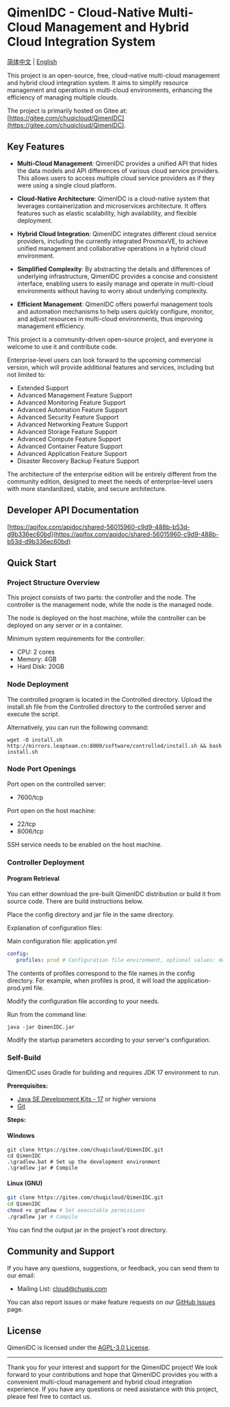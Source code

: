 # QimenIDC - Cloud-Native Multi-Cloud Management and Hybrid Cloud Integration System

[简体中文](./README.md) | [English](./README.en.md)

This project is an open-source, free, cloud-native multi-cloud management and hybrid cloud integration system. It aims to simplify resource management and operations in multi-cloud environments, enhancing the efficiency of managing multiple clouds.

The project is primarily hosted on Gitee at: [https://gitee.com/chuqicloud/QimenIDC](https://gitee.com/chuqicloud/QimenIDC).

## Key Features

- **Multi-Cloud Management**: QimenIDC provides a unified API that hides the data models and API differences of various cloud service providers. This allows users to access multiple cloud service providers as if they were using a single cloud platform.

- **Cloud-Native Architecture**: QimenIDC is a cloud-native system that leverages containerization and microservices architecture. It offers features such as elastic scalability, high availability, and flexible deployment.

- **Hybrid Cloud Integration**: QimenIDC integrates different cloud service providers, including the currently integrated ProxmoxVE, to achieve unified management and collaborative operations in a hybrid cloud environment.

- **Simplified Complexity**: By abstracting the details and differences of underlying infrastructure, QimenIDC provides a concise and consistent interface, enabling users to easily manage and operate in multi-cloud environments without having to worry about underlying complexity.

- **Efficient Management**: QimenIDC offers powerful management tools and automation mechanisms to help users quickly configure, monitor, and adjust resources in multi-cloud environments, thus improving management efficiency.

This project is a community-driven open-source project, and everyone is welcome to use it and contribute code.

Enterprise-level users can look forward to the upcoming commercial version, which will provide additional features and services, including but not limited to:

- Extended Support
- Advanced Management Feature Support
- Advanced Monitoring Feature Support
- Advanced Automation Feature Support
- Advanced Security Feature Support
- Advanced Networking Feature Support
- Advanced Storage Feature Support
- Advanced Compute Feature Support
- Advanced Container Feature Support
- Advanced Application Feature Support
- Disaster Recovery Backup Feature Support

The architecture of the enterprise edition will be entirely different from the community edition, designed to meet the needs of enterprise-level users with more standardized, stable, and secure architecture.

## Developer API Documentation

[https://apifox.com/apidoc/shared-56015960-c9d9-488b-b53d-d9b336ec60bd](https://apifox.com/apidoc/shared-56015960-c9d9-488b-b53d-d9b336ec60bd)

## Quick Start

### Project Structure Overview

This project consists of two parts: the controller and the node. The controller is the management node, while the node is the managed node.

The node is deployed on the host machine, while the controller can be deployed on any server or in a container.

Minimum system requirements for the controller:

- CPU: 2 cores
- Memory: 4GB
- Hard Disk: 20GB

### Node Deployment

The controlled program is located in the Controlled directory. Upload the install.sh file from the Controlled directory to the controlled server and execute the script.

Alternatively, you can run the following command:

```shell
wget -O install.sh http://mirrors.leapteam.cn:8000/software/controlled/install.sh && bash install.sh
```

### Node Port Openings

Port open on the controlled server:

- 7600/tcp

Port open on the host machine:

- 22/tcp
- 8006/tcp

SSH service needs to be enabled on the host machine.

### Controller Deployment

#### Program Retrieval

You can either download the pre-built QimenIDC distribution or build it from source code. There are build instructions below.

Place the config directory and jar file in the same directory.

Explanation of configuration files:

Main configuration file: application.yml

```yaml
config:
   profiles: prod # Configuration file environment, optional values: dev, prod, test
```

The contents of profiles correspond to the file names in the config directory. For example, when profiles is prod, it will load the application-prod.yml file.

Modify the configuration file according to your needs.

Run from the command line:

```shell
java -jar QimenIDC.jar
```

Modify the startup parameters according to your server's configuration.

### Self-Build

QimenIDC uses Gradle for building and requires JDK 17 environment to run.

**Prerequisites:**

- [Java SE Development Kits - 17](https://www.oracle.com/java/technologies/javase/jdk17-archive-downloads.html) or higher versions
- [Git](https://git-scm.com/downloads)

**Steps:**

#### Windows

```shell
git clone https://gitee.com/chuqicloud/QimenIDC.git
cd QimenIDC
.\gradlew.bat # Set up the development environment
.\gradlew jar # Compile
```

#### Linux (GNU)

```bash
git clone https://gitee.com/chuqicloud/QimenIDC.git
cd QimenIDC
chmod +x gradlew # Set executable permissions
./gradlew jar # Compile
```

You can find the output jar in the project's root directory.

## Community and Support

If you have any questions, suggestions, or feedback, you can send them to our email:

- Mailing List: cloud@chuqis.com

You can also report issues or make feature requests on our [GitHub Issues](https://github.com/your-username/QimenIDC/issues) page.

## License

QimenIDC is licensed under the [AGPL-3.0 License](https://www.gnu.org/licenses/agpl-3.0.html).

---

Thank you for your interest and support for the QimenIDC project! We look forward to your contributions and hope that QimenIDC provides you with a convenient multi-cloud management and hybrid cloud integration experience. If you have any questions or need assistance with this project, please feel free to contact us.